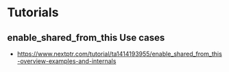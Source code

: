 # Tutorials

## enable_shared_from_this Use cases
- https://www.nextptr.com/tutorial/ta1414193955/enable_shared_from_this-overview-examples-and-internals
